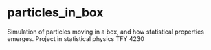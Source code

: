 # particles_in_box
Simulation of particles moving in a box, and how statistical properties emerges. Project in statistical physics TFY 4230
